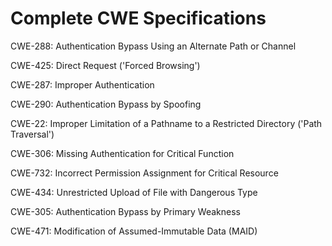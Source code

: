 

# Complete CWE Specifications

CWE-288: Authentication Bypass Using an Alternate Path or Channel

CWE-425: Direct Request ('Forced Browsing')

CWE-287: Improper Authentication

CWE-290: Authentication Bypass by Spoofing

CWE-22: Improper Limitation of a Pathname to a Restricted Directory ('Path Traversal')

CWE-306: Missing Authentication for Critical Function

CWE-732: Incorrect Permission Assignment for Critical Resource

CWE-434: Unrestricted Upload of File with Dangerous Type

CWE-305: Authentication Bypass by Primary Weakness

CWE-471: Modification of Assumed-Immutable Data (MAID)